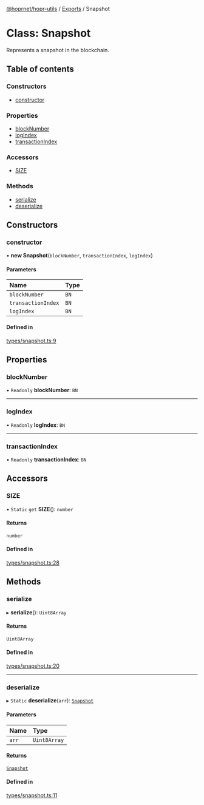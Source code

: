 [@hoprnet/hopr-utils](../README.md) / [Exports](../modules.md) / Snapshot

# Class: Snapshot

Represents a snapshot in the blockchain.

## Table of contents

### Constructors

- [constructor](Snapshot.md#constructor)

### Properties

- [blockNumber](Snapshot.md#blocknumber)
- [logIndex](Snapshot.md#logindex)
- [transactionIndex](Snapshot.md#transactionindex)

### Accessors

- [SIZE](Snapshot.md#size)

### Methods

- [serialize](Snapshot.md#serialize)
- [deserialize](Snapshot.md#deserialize)

## Constructors

### constructor

• **new Snapshot**(`blockNumber`, `transactionIndex`, `logIndex`)

#### Parameters

| Name | Type |
| :------ | :------ |
| `blockNumber` | `BN` |
| `transactionIndex` | `BN` |
| `logIndex` | `BN` |

#### Defined in

[types/snapshot.ts:9](https://github.com/szczebel1995/hoprnet/blob/master/packages/utils/src/types/snapshot.ts#L9)

## Properties

### blockNumber

• `Readonly` **blockNumber**: `BN`

___

### logIndex

• `Readonly` **logIndex**: `BN`

___

### transactionIndex

• `Readonly` **transactionIndex**: `BN`

## Accessors

### SIZE

• `Static` `get` **SIZE**(): `number`

#### Returns

`number`

#### Defined in

[types/snapshot.ts:28](https://github.com/szczebel1995/hoprnet/blob/master/packages/utils/src/types/snapshot.ts#L28)

## Methods

### serialize

▸ **serialize**(): `Uint8Array`

#### Returns

`Uint8Array`

#### Defined in

[types/snapshot.ts:20](https://github.com/szczebel1995/hoprnet/blob/master/packages/utils/src/types/snapshot.ts#L20)

___

### deserialize

▸ `Static` **deserialize**(`arr`): [`Snapshot`](Snapshot.md)

#### Parameters

| Name | Type |
| :------ | :------ |
| `arr` | `Uint8Array` |

#### Returns

[`Snapshot`](Snapshot.md)

#### Defined in

[types/snapshot.ts:11](https://github.com/szczebel1995/hoprnet/blob/master/packages/utils/src/types/snapshot.ts#L11)
